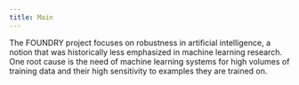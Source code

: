 ```yaml
---
title: Main
---
```


The FOUNDRY project focuses on robustness in artificial intelligence, a notion that was historically less emphasized in machine learning research.
One root cause is the need of machine learning systems for high volumes of training data and their high sensitivity to examples they are trained on.
